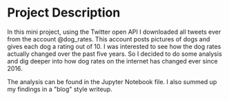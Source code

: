 # Project Description

In this mini project, using the Twitter open API I downloaded all tweets ever from the account @dog_rates. This account posts pictures of dogs and gives each dog a rating out of 10. I was interested to see how the dog rates actually changed over the past five years. So I decided to do some analysis and dig deeper into how dog rates on the internet has changed ever since 2016. 

The analysis can be found in the Jupyter Notebook file. I also summed up my findings in a "blog" style writeup.
